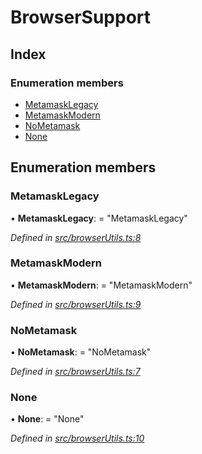 # BrowserSupport

## Index

### Enumeration members

* [MetamaskLegacy]()
* [MetamaskModern]()
* [NoMetamask]()
* [None]()

## Enumeration members

### MetamaskLegacy

• **MetamaskLegacy**: = "MetamaskLegacy"

_Defined in_ [_src/browserUtils.ts:8_](https://github.com/PolymathNetwork/polymath-sdk/blob/550676f/src/browserUtils.ts#L8)

### MetamaskModern

• **MetamaskModern**: = "MetamaskModern"

_Defined in_ [_src/browserUtils.ts:9_](https://github.com/PolymathNetwork/polymath-sdk/blob/550676f/src/browserUtils.ts#L9)

### NoMetamask

• **NoMetamask**: = "NoMetamask"

_Defined in_ [_src/browserUtils.ts:7_](https://github.com/PolymathNetwork/polymath-sdk/blob/550676f/src/browserUtils.ts#L7)

### None

• **None**: = "None"

_Defined in_ [_src/browserUtils.ts:10_](https://github.com/PolymathNetwork/polymath-sdk/blob/550676f/src/browserUtils.ts#L10)

